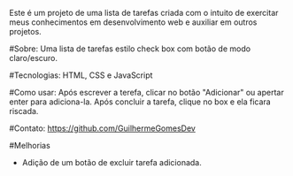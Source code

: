 Este é um projeto de uma lista de tarefas criada com o intuito de exercitar meus conhecimentos em desenvolvimento web e auxiliar em outros projetos.

#Sobre: Uma lista de tarefas estilo check box com botão de modo claro/escuro.

#Tecnologias: HTML, CSS e JavaScript

#Como usar: Após escrever a terefa, clicar no botão "Adicionar" ou apertar enter para adiciona-la. Após concluir a tarefa, clique no box e ela ficara riscada.

#Contato: https://github.com/GuilhermeGomesDev

#Melhorias
- Adição de um botão de excluir tarefa adicionada.
